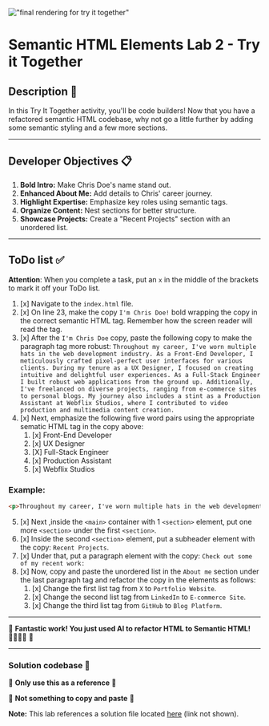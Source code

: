 !["final rendering for try it together"](assets/images/screen-together.png)
# Semantic HTML Elements Lab 2 - Try it Together

## Description 📄
In this Try It Together activity, you'll be code builders! Now that you have a refactored semantic HTML codebase, why not go a little further by adding some semantic styling and a few more sections. 

---

## Developer Objectives 📋

1. **Bold Intro:** Make Chris Doe's name stand out.
2. **Enhanced About Me:** Add details to Chris' career journey.
3. **Highlight Expertise:** Emphasize key roles using semantic tags.
4. **Organize Content:** Nest sections for better structure.
5. **Showcase Projects:** Create a "Recent Projects" section with an unordered list.

---

## ToDo list ✅
**Attention**: When you complete a task, put an `x` in the middle of the brackets to mark it off your ToDo list.

1. [x] Navigate to the `index.html` file. 
2. [x] On line 23, make the copy `I'm Chris Doe!` bold wrapping the copy in the correct semantic HTML tag. Remember how the screen reader will read the tag.
3. [x] After the `I'm Chris Doe` copy, paste the following copy to make the paragraph tag more robust: `Throughout my career, I've worn multiple hats in the web development industry. As a Front-End Developer, I meticulously crafted pixel-perfect user interfaces for various clients. During my tenure as a UX Designer, I focused on creating intuitive and delightful user experiences. As a Full-Stack Engineer I built robust web applications from the ground up. Additionally, I've freelanced on diverse projects, ranging from e-commerce sites to personal blogs. My journey also includes a stint as a Production Assistant at Webflix Studios, where I contributed to video production and multimedia content creation.`
4. [x] Next, emphasize the following five word pairs using the appropriate sematic HTML tag in the copy above:
   1. [x] Front-End Developer
   2. [x] UX Designer
   3. [X] Full-Stack Engineer
   4. [x] Production Assistant
   5. [x] Webflix Studios
      
  ### Example:
  ```html
<p>Throughout my career, I've worn multiple hats in the web development industry. As a <em>Front-End Developer</em>,</p>
```
5. [x] Next ,inside the `<main>` container with 1 `<section>` element, put one more `<section>` under the first `<section>`.
6. [x] Inside the second `<section>` element, put a subheader element with the copy: `Recent Projects`.
7. [x] Under that, put a paragraph element with the copy: `Check out some of my recent work:`
8. [x] Now, copy and paste the unordered list in the `About me` section under the last paragraph tag and refactor the copy in the elements as follows:
   1. [x] Change the first list tag from `X` to `Portfolio Website`.
   2. [x] Change the second list tag from `LinkedIn` to  `E-commerce Site`.
   3. [x] Change the third list tag from `GitHub` to `Blog Platform`.

---

🎊 **Fantastic work! You just used AI to refactor HTML to Semantic HTML! 💃🏻🕺🏾** 🎊

---

### Solution codebase 👀
🛑 **Only use this as a reference** 🛑

💾 **Not something to copy and paste** 💾

**Note:**  This lab references a solution file located [here](https://github.com/HackerUSA-CE/sdai-ic-d3-semantic-html-elements-2/blob/solution/index.html) (link not shown).
